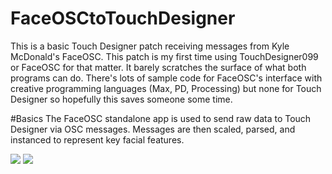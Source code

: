 # FaceOSCtoTouchDesigner
This is a basic Touch Designer patch receiving messages from Kyle McDonald's FaceOSC. This patch is my first time using TouchDesigner099 or FaceOSC for that matter. It barely scratches the surface of what both programs can do. There's lots of sample code for FaceOSC's interface with creative programming languages (Max, PD, Processing) but none for Touch Designer so hopefully this saves someone some time. 

#Basics
The FaceOSC standalone app is used to send raw data to Touch Designer via OSC messages. Messages are then scaled, parsed, and instanced to represent key facial features.

![](https://raw.githubusercontent.com/kihs/FaceOSCtoTouchDesigner/master/Patching.png)
![](https://raw.githubusercontent.com/kihs/FaceOSCtoTouchDesigner/master/FaceData.png)

